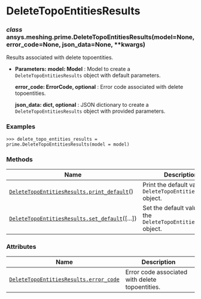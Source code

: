 # DeleteTopoEntitiesResults

<a id="ansys.meshing.prime.DeleteTopoEntitiesResults"></a>

### *class* ansys.meshing.prime.DeleteTopoEntitiesResults(model=None, error_code=None, json_data=None, \*\*kwargs)

Results associated with delete topoentities.

* **Parameters:**
  **model: Model**
  : Model to create a `DeleteTopoEntitiesResults` object with default parameters.

  **error_code: ErrorCode, optional**
  : Error code associated with delete topoentities.

  **json_data: dict, optional**
  : JSON dictionary to create a `DeleteTopoEntitiesResults` object with provided parameters.

### Examples

```pycon
>>> delete_topo_entities_results = prime.DeleteTopoEntitiesResults(model = model)
```

<!-- !! processed by numpydoc !! -->

### Methods

| Name | Description |
|-----------------------------------------------------------------------------------------------------------------------------------------------------------------------------|-------------------------------------------------------------------|
| [`DeleteTopoEntitiesResults.print_default`](ansys.meshing.prime.DeleteTopoEntitiesResults.print_default.md#ansys.meshing.prime.DeleteTopoEntitiesResults.print_default)()   | Print the default values of `DeleteTopoEntitiesResults` object.   |
| [`DeleteTopoEntitiesResults.set_default`](ansys.meshing.prime.DeleteTopoEntitiesResults.set_default.md#ansys.meshing.prime.DeleteTopoEntitiesResults.set_default)([...])    | Set the default values of the `DeleteTopoEntitiesResults` object. |

### Attributes

| Name | Description |
|------------------------------------------------------------------------------------------------------------------------------------------------------------------|---------------------------------------------------|
| [`DeleteTopoEntitiesResults.error_code`](ansys.meshing.prime.DeleteTopoEntitiesResults.error_code.md#ansys.meshing.prime.DeleteTopoEntitiesResults.error_code)   | Error code associated with delete topoentities.   |
<!-- vale on -->